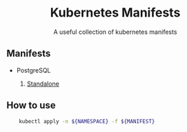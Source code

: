 <h1 align="center">Kubernetes Manifests</h1>

<p align="center">
    A useful collection of kubernetes manifests
</p>

## Manifests

- PostgreSQL

  1. [Standalone](https://github.com/guilopesn/boilerplates/blob/master/kubernetes/postgresql)

## How to use

```bash
    kubectl apply -n ${NAMESPACE} -f ${MANIFEST}
```
